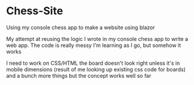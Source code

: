 # Chess-Site
Using my console chess app to make a website using blazor

My attempt at reusing the logic I wrote in my console chess app to write a web app. The code is really messy I'm learning as I go, but somehow it works

I need to work on CSS/HTML the board doesn't look right unless it's in mobile dimensions (result of me looking up existing css code for boards) and a bunch more things
but the concept works well so far
